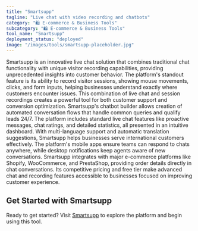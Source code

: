 ```yaml
---
title: "Smartsupp"
tagline: "Live chat with video recording and chatbots"
category: "🛍️ E-commerce & Business Tools"
subcategory: "🛍️ E-commerce & Business Tools"
tool_name: "Smartsupp"
deployment_status: "deployed"
image: "/images/tools/smartsupp-placeholder.jpg"
---
```

Smartsupp is an innovative live chat solution that combines traditional chat functionality with unique visitor recording capabilities, providing unprecedented insights into customer behavior. The platform's standout feature is its ability to record visitor sessions, showing mouse movements, clicks, and form inputs, helping businesses understand exactly where customers encounter issues. This combination of live chat and session recordings creates a powerful tool for both customer support and conversion optimization. Smartsupp's chatbot builder allows creation of automated conversation flows that handle common queries and qualify leads 24/7. The platform includes standard live chat features like proactive messages, chat ratings, and detailed statistics, all presented in an intuitive dashboard. With multi-language support and automatic translation suggestions, Smartsupp helps businesses serve international customers effectively. The platform's mobile apps ensure teams can respond to chats anywhere, while desktop notifications keep agents aware of new conversations. Smartsupp integrates with major e-commerce platforms like Shopify, WooCommerce, and PrestaShop, providing order details directly in chat conversations. Its competitive pricing and free tier make advanced chat and recording features accessible to businesses focused on improving customer experience.
## Get Started with Smartsupp

Ready to get started? Visit [Smartsupp](https://smartsupp.com) to explore the platform and begin using this tool.
